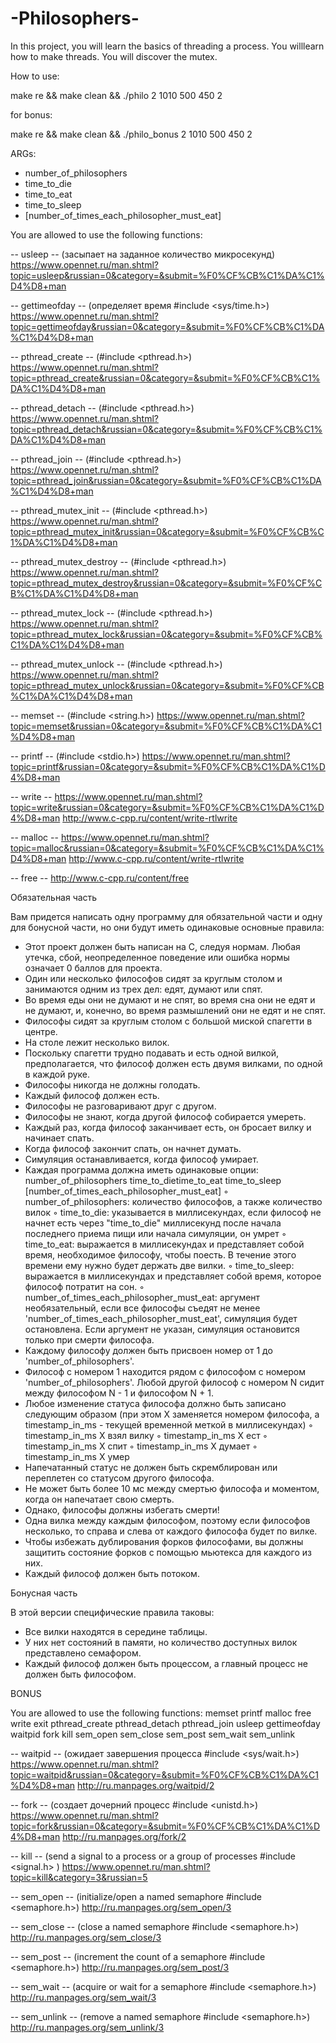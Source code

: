 <h1>-Philosophers-</h1>

In this project, you will learn the basics of threading a process.
You willlearn how to make threads. You will discover the mutex.


How to use:

make re && make clean && ./philo 2 1010 500 450 2

for bonus:

make re && make clean && ./philo_bonus 2 1010 500 450 2

ARGs:
- number_of_philosophers
- time_to_die
- time_to_eat
- time_to_sleep
- [number_of_times_each_philosopher_must_eat]

You are allowed to use the following functions:

-- usleep -- (засыпает на заданное количество микросекунд)
https://www.opennet.ru/man.shtml?topic=usleep&russian=0&category=&submit=%F0%CF%CB%C1%DA%C1%D4%D8+man

-- gettimeofday -- (определяет время  #include <sys/time.h>)
https://www.opennet.ru/man.shtml?topic=gettimeofday&russian=0&category=&submit=%F0%CF%CB%C1%DA%C1%D4%D8+man

-- pthread_create -- (#include <pthread.h>)
https://www.opennet.ru/man.shtml?topic=pthread_create&russian=0&category=&submit=%F0%CF%CB%C1%DA%C1%D4%D8+man

-- pthread_detach -- (#include <pthread.h>)
https://www.opennet.ru/man.shtml?topic=pthread_detach&russian=0&category=&submit=%F0%CF%CB%C1%DA%C1%D4%D8+man

-- pthread_join -- (#include <pthread.h>)
https://www.opennet.ru/man.shtml?topic=pthread_join&russian=0&category=&submit=%F0%CF%CB%C1%DA%C1%D4%D8+man

-- pthread_mutex_init -- (#include <pthread.h>)
https://www.opennet.ru/man.shtml?topic=pthread_mutex_init&russian=0&category=&submit=%F0%CF%CB%C1%DA%C1%D4%D8+man

-- pthread_mutex_destroy -- (#include <pthread.h>)
https://www.opennet.ru/man.shtml?topic=pthread_mutex_destroy&russian=0&category=&submit=%F0%CF%CB%C1%DA%C1%D4%D8+man

-- pthread_mutex_lock -- (#include <pthread.h>)
https://www.opennet.ru/man.shtml?topic=pthread_mutex_lock&russian=0&category=&submit=%F0%CF%CB%C1%DA%C1%D4%D8+man

-- pthread_mutex_unlock -- (#include <pthread.h>)
https://www.opennet.ru/man.shtml?topic=pthread_mutex_unlock&russian=0&category=&submit=%F0%CF%CB%C1%DA%C1%D4%D8+man

-- memset -- (#include <string.h>)
https://www.opennet.ru/man.shtml?topic=memset&russian=0&category=&submit=%F0%CF%CB%C1%DA%C1%D4%D8+man

-- printf -- (#include <stdio.h>)
https://www.opennet.ru/man.shtml?topic=printf&russian=0&category=&submit=%F0%CF%CB%C1%DA%C1%D4%D8+man

-- write --
https://www.opennet.ru/man.shtml?topic=write&russian=0&category=&submit=%F0%CF%CB%C1%DA%C1%D4%D8+man
http://www.c-cpp.ru/content/write-rtlwrite

-- malloc --
https://www.opennet.ru/man.shtml?topic=malloc&russian=0&category=&submit=%F0%CF%CB%C1%DA%C1%D4%D8+man
http://www.c-cpp.ru/content/write-rtlwrite

-- free --
http://www.c-cpp.ru/content/free


Обязательная часть

Вам придется написать одну программу для обязательной части и одну для бонусной части, но они будут иметь одинаковые основные правила:
- Этот проект должен быть написан на C, следуя нормам. Любая утечка, сбой, неопределенное поведение или ошибка нормы означает 0 баллов для проекта.
- Один или несколько философов сидят за круглым столом и занимаются одним из трех дел: едят, думают или спят.
- Во время еды они не думают и не спят, во время сна они не едят и не думают, и, конечно, во время размышлений они не едят и не спят.
- Философы сидят за круглым столом с большой миской спагетти в центре.
- На столе лежит несколько вилок.
- Поскольку спагетти трудно подавать и есть одной вилкой, предполагается, что философ должен есть двумя вилками, по одной в каждой руке.
- Философы никогда не должны голодать.
- Каждый философ должен есть.
- Философы не разговаривают друг с другом.
- Философы не знают, когда другой философ собирается умереть.
- Каждый раз, когда философ заканчивает есть, он бросает вилку и начинает спать.
- Когда философ закончит спать, он начнет думать.
- Симуляция останавливается, когда философ умирает.
- Каждая программа должна иметь одинаковые опции: number_of_philosophers time_to_dietime_to_eat time_to_sleep [number_of_times_each_philosopher_must_eat]
  ◦ number_of_philosophers: количество философов, а также количество вилок
  ◦ time_to_die: указывается в миллисекундах, если философ не начнет есть через "time_to_die" миллисекунд после начала последнего приема пищи или начала симуляции, он умрет
  ◦ time_to_eat: выражается в миллисекундах и представляет собой время, необходимое философу, чтобы поесть. В течение этого времени ему нужно будет держать две вилки.
  ◦ time_to_sleep: выражается в миллисекундах и представляет собой время, которое философ потратит на сон.
  ◦ number_of_times_each_philosopher_must_eat: аргумент необязательный, если все философы съедят не менее 'number_of_times_each_philosopher_must_eat', симуляция будет остановлена. Если аргумент не указан, симуляция остановится только при смерти философа.
- Каждому философу должен быть присвоен номер от 1 до 'number_of_philosophers'.
- Философ с номером 1 находится рядом с философом с номером 'number_of_philosophers'. Любой другой философ с номером N сидит между философом N - 1 и философом N + 1.
- Любое изменение статуса философа должно быть записано следующим образом (при этом X заменяется номером философа, а timestamp_in_ms - текущей временной меткой в миллисекундах)
  ◦ timestamp_in_ms X взял вилку
  ◦ timestamp_in_ms X ест
  ◦ timestamp_in_ms X спит
  ◦ timestamp_in_ms X думает
  ◦ timestamp_in_ms X умер
- Напечатанный статус не должен быть скремблирован или переплетен со статусом другого философа.
- Не может быть более 10 мс между смертью философа и моментом, когда он напечатает свою смерть.
- Однако, философы должны избегать смерти!
- Одна вилка между каждым философом, поэтому если философов несколько, то справа и слева от каждого философа будет по вилке.
- Чтобы избежать дублирования форков философами, вы должны защитить состояние форков с помощью мьютекса для каждого из них.
- Каждый философ должен быть потоком.

Бонусная часть

В этой версии специфические правила таковы:
- Все вилки находятся в середине таблицы.
- У них нет состояний в памяти, но количество доступных вилок представлено семафором.
- Каждый философ должен быть процессом, а главный процесс не должен быть философом.


BONUS

You are allowed to use the following functions:
memset
printf
malloc
free
write
exit
pthread_create
pthread_detach
pthread_join
usleep
gettimeofday
waitpid
fork
kill
sem_open
sem_close
sem_post
sem_wait
sem_unlink

-- waitpid -- (ожидает завершения процесса  #include <sys/wait.h>)
https://www.opennet.ru/man.shtml?topic=waitpid&russian=0&category=&submit=%F0%CF%CB%C1%DA%C1%D4%D8+man
http://ru.manpages.org/waitpid/2

-- fork -- (создает дочерний процесс #include <unistd.h>)
https://www.opennet.ru/man.shtml?topic=fork&russian=0&category=&submit=%F0%CF%CB%C1%DA%C1%D4%D8+man
http://ru.manpages.org/fork/2

-- kill -- (send a signal to a process or a group of processes #include <signal.h> )
https://www.opennet.ru/man.shtml?topic=kill&category=3&russian=5

-- sem_open -- (initialize/open a named semaphore #include <semaphore.h>)
http://ru.manpages.org/sem_open/3

-- sem_close -- (close a named semaphore #include <semaphore.h>)
http://ru.manpages.org/sem_close/3

-- sem_post -- (increment the count of a semaphore #include <semaphore.h>)
http://ru.manpages.org/sem_post/3

-- sem_wait -- (acquire or wait for a semaphore  #include <semaphore.h>)
http://ru.manpages.org/sem_wait/3

-- sem_unlink -- (remove a named semaphore #include <semaphore.h>)
http://ru.manpages.org/sem_unlink/3
